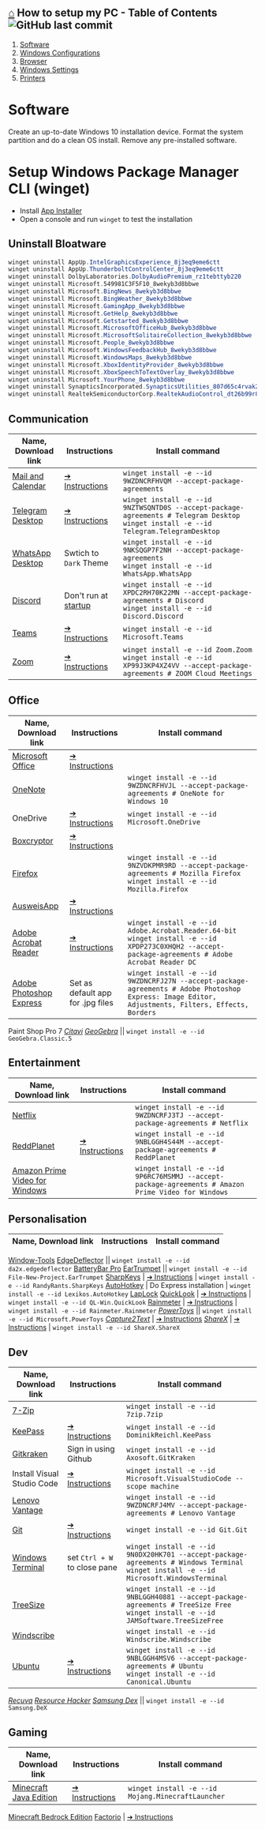 ## [⌂](README.md) **How to setup my PC** - Table of Contents ![GitHub last commit](https://img.shields.io/github/last-commit/yetenol/setup-computer?color=white)
1. [Software](#software)
1. [Windows Configurations](windows-configs.md)  
1. [Browser](browser.md)  
1. [Windows Settings](windows-settings.md)  
1. [Printers](printers.md)

# Software
Create an up-to-date Windows 10 installation device.
Format the system partition and do a clean OS install.
Remove any pre-installed software.

# Setup Windows Package Manager CLI (winget)
- Install [App Installer](https://www.microsoft.com/store/productID/9nblggh4nns1)
- Open a console and run `winget` to test the installation

## Uninstall Bloatware
```powershell
winget uninstall AppUp.IntelGraphicsExperience_8j3eq9eme6ctt            # Intel® Graphics Command Center
winget uninstall AppUp.ThunderboltControlCenter_8j3eq9eme6ctt           # ThunderboltTM Control Center
winget uninstall DolbyLaboratories.DolbyAudioPremium_rz1tebttyb220      # Dolby Audio Premium
winget uninstall Microsoft.549981C3F5F10_8wekyb3d8bbwe                  # Cortana
winget uninstall Microsoft.BingNews_8wekyb3d8bbwe                       # Microsoft News
winget uninstall Microsoft.BingWeather_8wekyb3d8bbwe                    # MSN Weather
winget uninstall Microsoft.GamingApp_8wekyb3d8bbwe                      # Xbox
winget uninstall Microsoft.GetHelp_8wekyb3d8bbwe                        # Get Help
winget uninstall Microsoft.Getstarted_8wekyb3d8bbwe                     # Microsoft Tips
winget uninstall Microsoft.MicrosoftOfficeHub_8wekyb3d8bbwe             # Office
winget uninstall Microsoft.MicrosoftSolitaireCollection_8wekyb3d8bbwe   # Microsoft Solitaire Collection
winget uninstall Microsoft.People_8wekyb3d8bbwe                         # Microsoft People
winget uninstall Microsoft.WindowsFeedbackHub_8wekyb3d8bbwe             # Feedback Hub
winget uninstall Microsoft.WindowsMaps_8wekyb3d8bbwe                    # Windows Maps
winget uninstall Microsoft.XboxIdentityProvider_8wekyb3d8bbwe           # Xbox Identity Provider
winget uninstall Microsoft.XboxSpeechToTextOverlay_8wekyb3d8bbwe        # Xbox Game Speech Window
winget uninstall Microsoft.YourPhone_8wekyb3d8bbwe                      # Your Phone
winget uninstall SynapticsIncorporated.SynapticsUtilities_807d65c4rvak2 # PrebootManager
winget uninstall RealtekSemiconductorCorp.RealtekAudioControl_dt26b99r8h8gj # Realtek Audio Control
```

## Communication
Name, Download link | Instructions | Install command
--- | --- | ---
[Mail and Calendar](https://www.microsoft.com/store/productID/9wzdncrfhvqm) | [➔ Instructions](instructions.md#install-mail-and-calendar) | ```winget install -e --id 9WZDNCRFHVQM --accept-package-agreements```
[Telegram Desktop](https://www.microsoft.com/store/productID/9nztwsqntd0s) | [➔ Instructions](instructions.md#install-telegram-desktop) | `winget install -e --id 9NZTWSQNTD0S --accept-package-agreements # Telegram Desktop` <br> `winget install -e --id Telegram.TelegramDesktop`
[WhatsApp Desktop](https://www.microsoft.com/store/productID/9nksqgp7f2nh) | Swtich to `Dark` Theme | `winget install -e --id 9NKSQGP7F2NH --accept-package-agreements` <br> `winget install -e --id WhatsApp.WhatsApp`
[Discord](https://discord.com/download) | Don't run at [startup](how-to-dos.md#edit-startup-apps) | `winget install -e --id XPDC2RH70K22MN --accept-package-agreements # Discord` <br> `winget install -e --id Discord.Discord`
[Teams](https://www.microsoft.com/en-us/microsoft-teams/download-app#desktopAppDownloadregion) | [➔ Instructions](instructions.md#install-teams) | `winget install -e --id Microsoft.Teams`
[Zoom](https://zoom.us/download) | [➔ Instructions](instructions.md#install-zoom) | `winget install -e --id Zoom.Zoom` <br> `winget install -e --id XP99J3KP4XZ4VV --accept-package-agreements # ZOOM Cloud Meetings`

## Office
Name, Download link | Instructions | Install command
--- | --- | ---
[Microsoft Office](https://account.microsoft.com/services/office/install) | [➔ Instructions](instructions.md#install-microsoft-office)
[OneNote](https://www.microsoft.com/store/productID/9wzdncrfhvjl) || `winget install -e --id 9WZDNCRFHVJL --accept-package-agreements # OneNote for Windows 10`
OneDrive | [➔ Instructions](instructions.md#install-onedrive) | `winget install -e --id Microsoft.OneDrive`
[Boxcryptor](https://www.boxcryptor.com/en/download/) | [➔ Instructions](instructions.md#install-boxcryptor)
[Firefox](https://www.mozilla.org/en-US/firefox/download/thanks/) || `winget install -e --id 9NZVDKPMR9RD --accept-package-agreements # Mozilla Firefox` <br> `winget install -e --id Mozilla.Firefox`
[AusweisApp](https://www.ausweisapp.bund.de/download/windows-und-mac/) | [➔ Instructions](instructions.md#install-ausweisapp)
[Adobe Acrobat Reader](https://get.adobe.com/reader/) | [➔ Instructions](instructions.md#install-adobe-acrobat-reader) | `winget install -e --id Adobe.Acrobat.Reader.64-bit` <br> `winget install -e --id XPDP273C0XHQH2 --accept-package-agreements # Adobe Acrobat Reader DC`
[Adobe Photoshop Express](https://www.microsoft.com/store/productID/9wzdncrfj27n) | Set as default app for .jpg files | `winget install -e --id 9WZDNCRFJ27N --accept-package-agreements # Adobe Photoshop Express: Image Editor, Adjustments, Filters, Effects, Borders`
Paint Shop Pro 7
*[Citavi](https://www.citavi.com/en/download)*
*[GeoGebra](https://download.geogebra.org/package/win)* || `winget install -e --id GeoGebra.Classic.5`

## Entertainment
Name, Download link | Instructions | Install command
--- | --- | --- 
[Netflix](https://www.microsoft.com/store/productID/9wzdncrfj3tj) || `winget install -e --id 9WZDNCRFJ3TJ --accept-package-agreements # Netflix`
[ReddPlanet](https://www.microsoft.com/store/productID/9nblggh4s44m) | [➔ Instructions](instructions.md#install-reddplanet) | `winget install -e --id 9NBLGGH4S44M --accept-package-agreements # ReddPlanet`
[Amazon Prime Video for Windows](https://www.microsoft.com/store/productID/9p6rc76msmmj) || `winget install -e --id 9P6RC76MSMMJ --accept-package-agreements # Amazon Prime Video for Windows`

## Personalisation
Name, Download link | Instructions | Install command
--- | --- | ---
[Window-Tools](https://github.com/Yetenol/Window-Tools/releases/latest/download/Window-Tools.exe)
[EdgeDeflector](https://github.com/da2x/EdgeDeflector/releases/latest/download/EdgeDeflector_install.exe) || `winget install -e --id da2x.edgedeflector`
[BatteryBar Pro](https://batterybarpro.com/basic.php)
[EarTrumpet](https://www.microsoft.com/store/productID/9nblggh516xp) || `winget install -e --id File-New-Project.EarTrumpet`
[SharpKeys](https://github.com/randyrants/sharpkeys/releases/latest) | [➔ Instructions](instructions.md#install-sharpkeys) | `winget install -e --id RandyRants.SharpKeys`
[AutoHotkey](https://www.autohotkey.com/download/ahk-install.exe) | Do Express installation | `winget install -e --id Lexikos.AutoHotkey`
[LapLock](https://github.com/dechamps/laplock/releases/latest/download/laplock.exe)
[QuickLook](https://www.microsoft.com/store/productID/9nv4bs3l1h4s) | [➔ Instructions](instructions.md#install-quicklook) | `winget install -e --id QL-Win.QuickLook`
[Rainmeter](https://github.com/rainmeter/rainmeter/releases/latest) | [➔ Instructions](instructions.md#install-rainmeter) | `winget install -e --id Rainmeter.Rainmeter`
*[PowerToys](https://github.com/microsoft/PowerToys/releases/latest)* || `winget install -e --id Microsoft.PowerToys`
*[Capture2Text](https://sourceforge.net/projects/capture2text/files/Capture2Text/)* | [➔ Instructions](instructions.md#install-capture2text)
*[ShareX](https://github.com/ShareX/ShareX/releases/latest)* | [➔ Instructions](instructions.md#install-sharex) | `winget install -e --id ShareX.ShareX`

## Dev
Name, Download link | Instructions | Install command
--- | --- | ---
[7-Zip](https://www.7-zip.org/) || `winget install -e --id 7zip.7zip`
[KeePass](https://keepass.info/download.html) | [➔ Instructions](instructions.md#install-keepass) | `winget install -e --id DominikReichl.KeePass`
[Gitkraken](https://www.gitkraken.com/download/windows64) | Sign in using Github | `winget install -e --id Axosoft.GitKraken`
Install Visual Studio Code | [➔ Instructions](instructions.md#install-visual-studio-code) | `winget install -e --id Microsoft.VisualStudioCode --scope machine`
[Lenovo Vantage](https://www.microsoft.com/store/productID/9wzdncrfj4mv) || `winget install -e --id 9WZDNCRFJ4MV --accept-package-agreements # Lenovo Vantage`
[Git](https://git-scm.com/download/win) | [➔ Instructions](instructions.md#install-git) | `winget install -e --id Git.Git`
[Windows Terminal](https://www.microsoft.com/store/productID/9n0dx20hk701) | set `Ctrl + W` to close pane| `winget install -e --id 9N0DX20HK701 --accept-package-agreements # Windows Terminal` <br> `winget install -e --id Microsoft.WindowsTerminal`
[TreeSize](https://www.microsoft.com/store/productID/9nblggh40881) || `winget install -e --id 9NBLGGH40881 --accept-package-agreements # TreeSize Free` <br> `winget install -e --id JAMSoftware.TreeSizeFree`
[Windscribe](https://windscribe.com/install/desktop/windows) || `winget install -e --id Windscribe.Windscribe`
[Ubuntu](https://www.microsoft.com/store/productID/9nblggh4msv6) | [➔ Instructions](instructions.md#install-ubuntu) | `winget install -e --id 9NBLGGH4MSV6 --accept-package-agreements # Ubuntu` <br> `winget install -e --id Canonical.Ubuntu`
*[Recuva](https://www.ccleaner.com/recuva/download)*
*[Resource Hacker](http://www.angusj.com/resourceh*acker/#download)*
*[Samsung Dex](https://www.samsung.com/global/download/SamsungDeXWin)* || `winget install -e --id Samsung.DeX`

## Gaming
Name, Download link | Instructions | Install command
--- | --- | ---
[Minecraft Java Edition](https://www.minecraft.net/en-us/download/) | [➔ Instructions](instructions.md#install-minecraft-java-edition) | `winget install -e --id Mojang.MinecraftLauncher`
[Minecraft Bedrock Edition](https://www.microsoft.com/store/productID/9n1bnzlgkg3c)
[Factorio](https://factorio.com/download) | [➔ Instructions](instructions.md#install-factorio)
